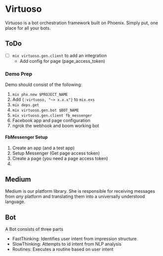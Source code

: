 # Virtuoso

Virtuoso is a bot orchestration framework built on Phoenix. Simply put, one place for all your bots.

## ToDo
- [ ] `mix virtuoso.gen.client` to add an integration
  - Add config for page (page_access_token)

### Demo Prep
Demo should consist of the following:
1. `mix phx.new $PROJECT_NAME`
2. Add `{:virtuoso, "~> x.x.x"}` to `mix.exs`
3. `mix deps.get`
4. `mix virtuoso.gen.bot $BOT_NAME`
5. `mix virtuoso.gen.client fb_messenger`
6. Facebook app and page configuration
7. ngrok the webhook and boom working bot

#### FbMessenger Setup
1. Create an app (and a test app)
2. Setup Messenger (Get page access token)
3. Create a page (you need a page access token)
4.

## Medium
Medium is our platform library. She is responsible for receiving messages from *any* platform and translating them into a universally understood language.

## Bot
A Bot consists of three parts
- FastThinking: Identifies user intent from impression structure
- SlowThinking: Attempts to id intent from NLP analysis
- Routines: Executes a routine based on user intent


